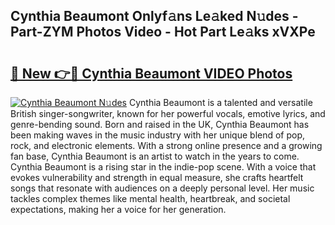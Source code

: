 ## Cynthia Beaumont Onlyf𝚊ns Le𝚊ked N𝚞des - Part-ZYM Photos Video - Hot Part Le𝚊ks xVXPe

# <h2><a href="http://ac45197.deff.icu/?id=Cynthia+Beaumont">🔗 New 👉🔴 Cynthia Beaumont VIDEO Photos</a></h2>

[![Cynthia Beaumont N𝚞des](https://i.imgur.com/rIISA9y.gif)](http://ac45197.deff.icu/?id=Cynthia+Beaumont)
Cynthia Beaumont is a talented and versatile British singer-songwriter, known for her powerful vocals, emotive lyrics, and genre-bending sound. Born and raised in the UK, Cynthia Beaumont has been making waves in the music industry with her unique blend of pop, rock, and electronic elements. With a strong online presence and a growing fan base, Cynthia Beaumont is an artist to watch in the years to come. Cynthia Beaumont is a rising star in the indie-pop scene. With a voice that evokes vulnerability and strength in equal measure, she crafts heartfelt songs that resonate with audiences on a deeply personal level. Her music tackles complex themes like mental health, heartbreak, and societal expectations, making her a voice for her generation.
